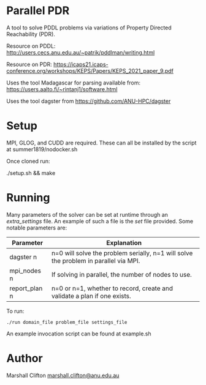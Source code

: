 # Parallel PDR

A tool to solve PDDL problems via variations of Property Directed Reachability (PDR).

Resource on PDDL: http://users.cecs.anu.edu.au/~patrik/pddlman/writing.html

Resource on PDR: https://icaps21.icaps-conference.org/workshops/KEPS/Papers/KEPS_2021_paper_9.pdf

Uses the tool Madagascar for parsing available from: https://users.aalto.fi/~rintanj1/software.html

Uses the tool dagster from https://github.com/ANU-HPC/dagster

# Setup

MPI, GLOG, and CUDD are required. These can all be installed by the script at summer1819/nodocker.sh

Once cloned run:

./setup.sh && make

# Running

Many parameters of the solver can be set at runtime through an _extra_settings_ file. An example of such a file is the _set_ file provided. Some notable parameters are:

| Parameter     | Explanation                                                                          |
| ------------- | ------------------------------------------------------------------------------------ |
| dagster n     | n=0 will solve the problem serially, n=1 will solve the problem in parallel via MPI. |
| mpi_nodes n   | If solving in parallel, the number of nodes to use.                                  |
| report_plan n | n=0 or n=1, whether to record, create and validate a plan if one exists.             |

To run:

    ./run domain_file problem_file settings_file

An example invocation script can be found at example.sh

# Author

Marshall Clifton marshall.clifton@anu.edu.au
